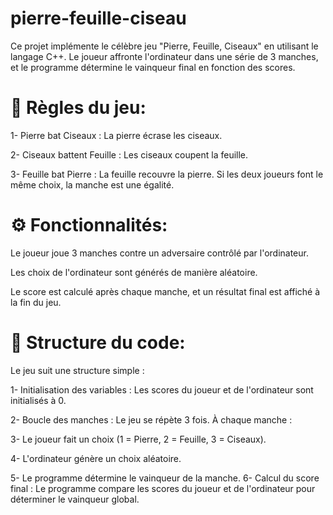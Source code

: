 # pierre-feuille-ciseau

Ce projet implémente le célèbre jeu "Pierre, Feuille, Ciseaux" en utilisant le langage C++. Le joueur affronte l'ordinateur dans une série de 3 manches, et le programme détermine le vainqueur final en fonction des scores.

# 📝 Règles du jeu:
1- Pierre bat Ciseaux : La pierre écrase les ciseaux.

2- Ciseaux battent Feuille : Les ciseaux coupent la feuille.

3- Feuille bat Pierre : La feuille recouvre la pierre.
Si les deux joueurs font le même choix, la manche est une égalité.
# ⚙️ Fonctionnalités:
Le joueur joue 3 manches contre un adversaire contrôlé par l'ordinateur.

Les choix de l'ordinateur sont générés de manière aléatoire.

Le score est calculé après chaque manche, et un résultat final est affiché à la fin du jeu.

# 📂 Structure du code:
Le jeu suit une structure simple :

1- Initialisation des variables : Les scores du joueur et de l'ordinateur sont initialisés à 0.

2- Boucle des manches : Le jeu se répète 3 fois. À chaque manche :

3- Le joueur fait un choix (1 = Pierre, 2 = Feuille, 3 = Ciseaux).

4- L'ordinateur génère un choix aléatoire.

5- Le programme détermine le vainqueur de la manche.
6- Calcul du score final : Le programme compare les scores du joueur et de l'ordinateur pour déterminer le vainqueur global.

